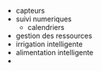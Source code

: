 - capteurs
- suivi numeriques
  - calendriers
- gestion des ressources
- irrigation intelligente
- alimentation intelligente
- 